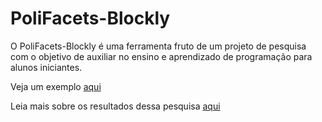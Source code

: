 # PoliFacets-Blockly
O PoliFacets-Blockly é uma ferramenta fruto de um projeto de pesquisa com o objetivo de auxiliar no ensino e aprendizado de programação para alunos iniciantes. 

Veja um exemplo [aqui](http://www.mpmota.ufpa.br/blockly/)  

Leia mais sobre os resultados dessa pesquisa [aqui](https://136.199.55.186/pers/hd/b/Barata:Pablo_Eduardo_Cabral)   
